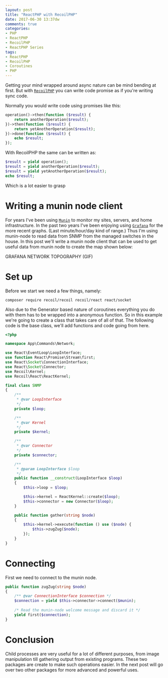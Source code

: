```yaml
---
layout: post
title: "ReactPHP with RecoilPHP"
date: 2017-06-30 13:37dw
comments: true
categories:
- PHP
- ReactPHP
- RecoilPHP
- ReactPHP Series
tags:
- ReactPHP
- RecoilPHP
- Coroutines
- PHP
---
```


Getting your mind wrapped around async nature can be mind bending at first. But with [`RecoilPHP`](https://github.com/recoilphp) 
you can write code promise as if you're writing sync code. 

<!-- More -->

Normally you would write code using promises like this:

```php
operation()->then(function ($result) {
    return anotherOperation($result);
})->then(function ($result) {
    return yetAnotherOperation($result);
})->done(function ($result) {
    echo $result;
});
``` 

With RecoilPHP the same can be written as:

```php
$result = yield operation();
$result = yield anotherOperation($result);
$result = yield yetAnotherOperation($result);
echo $result;
```

Which is a lot easier to grasp

# Writing a munin node client

For years I've been using [`Munin`](http://munin-monitoring.org/) to monitor my sites, servers, and home infrastructure. In the 
past two years I've been enjoying using [`Grafana`](https://grafana.com) for the more recent graphs. (Last minute/hour/day kind of range.)
Thus I'm using munin-node to read data from SNMP from the managed switches in the house. In this post we'll write a munin node client 
that can be used to get useful data from munin node to create the map shown below: 


GRAFANA NETWORK TOPOGRAPHY (GIF)

# Set up

Before we start we need a few things, namely:

```shell
composer require recoil/recoil recoil/react react/socket
```

Also due to the Generator based nature of coroutines everything you do with them has to be wrapped into a anonymous function. So in 
this example we're going to create a class that takes care of all of that. The following code is the base class, we'll add functions 
and code going from here.

```php
<?php

namespace App\Commands\Network;

use React\EventLoop\LoopInterface;
use function React\Promise\Stream\first;
use React\Socket\ConnectionInterface;
use React\Socket\Connector;
use Recoil\Kernel;
use Recoil\React\ReactKernel;

final class SNMP
{
    /**
     * @var LoopInterface
     */
    private $loop;

    /**
     * @var Kernel
     */
    private $kernel;

    /**
     * @var Connector
     */
    private $connector;

    /**
     * @param LoopInterface $loop
     */
    public function __construct(LoopInterface $loop)
    {
        $this->loop = $loop;

        $this->kernel = ReactKernel::create($loop);
        $this->connector = new Connector($loop);
    }

    public function gather(string $node)
    {
        $this->kernel->execute(function () use ($node) {
            $this->zugZug($node);
        });
    }
}
```

# Connecting

First we need to connect to the munin node.

```php
public function zugZug(string $node)
{   
    /** @var ConnectionInterface $connection */
    $connection = yield $this->connector->connect($munin);
    
    /* Read the munin-node welcome message and discard it */
    yield first($connection);
}
```

# Conclusion

Child processes are very useful for a lot of different purposes, from image manipulation till gathering output from existing programs. 
These two packages are create to make such operations easier. 
In the next post will go over two other packages for more advanced and powerful uses.
